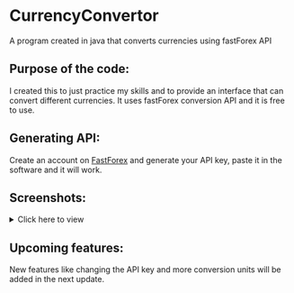 # CurrencyConvertor
A program created in java that converts currencies using fastForex API


## Purpose of the code:
I created this to just practice my skills and to provide an interface that can convert different currencies. It uses fastForex conversion API and it is free to use.

## Generating API:
Create an account on [FastForex](https://www.fastforex.io/) and generate your API key, paste it in the software and it will work.

## Screenshots:
<details>
  <summary>Click here to view</summary>
  <img src="https://github.com/user-attachments/assets/16a94f71-8e54-4256-963c-12bbb3c2331d" name="Screenshot (7)">
  <img src="https://github.com/user-attachments/assets/764d7d96-0a06-46dc-980a-dce56ad09e7b" name="Screenshot (9)">
</details>

## Upcoming features:
New features like changing the API key and more conversion units will be added in the next update.
